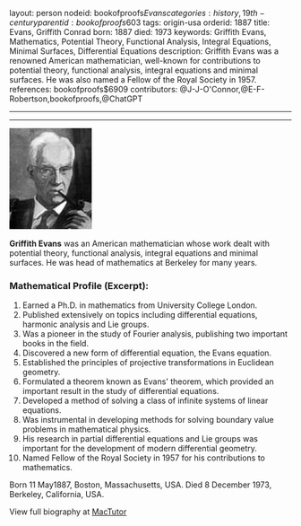 layout: person
nodeid: bookofproofs$Evans
categories: history,19th-century
parentid: bookofproofs$603
tags: origin-usa
orderid: 1887
title: Evans, Griffith Conrad
born: 1887
died: 1973
keywords: Griffith Evans, Mathematics, Potential Theory, Functional Analysis, Integral Equations, Minimal Surfaces, Differential Equations
description: Griffith Evans was a renowned American mathematician, well-known for contributions to potential theory, functional analysis, integral equations and minimal surfaces. He was also named a Fellow of the Royal Society in 1957.
references: bookofproofs$6909
contributors: @J-J-O'Connor,@E-F-Robertson,bookofproofs,@ChatGPT

---



---

![Evans.jpg](https://github.com/bookofproofs/bookofproofs.github.io/blob/main/_sources/_assets/images/portraits/Evans.jpg?raw=true)

**Griffith Evans** was an American mathematician whose work dealt with potential theory, functional analysis, integral equations and minimal surfaces. He was head of mathematics at Berkeley for many years.

### Mathematical Profile (Excerpt):
1. Earned a Ph.D. in mathematics from University College London.
2. Published extensively on topics including differential equations, harmonic analysis and Lie groups.
3. Was a pioneer in the study of Fourier analysis, publishing two important books in the field.
4. Discovered a new form of differential equation, the Evans equation.
5. Established the principles of projective transformations in Euclidean geometry.
6. Formulated a theorem known as Evans' theorem, which provided an important result in the study of differential equations.
7. Developed a method of solving a class of infinite systems of linear equations.
8. Was instrumental in developing methods for solving boundary value problems in mathematical physics.
9. His research in partial differential equations and Lie groups was important for the development of modern differential geometry.
10. Named Fellow of the Royal Society in 1957 for his contributions to mathematics.

Born 11 May1887, Boston, Massachusetts, USA. Died 8 December 1973, Berkeley, California, USA.

View full biography at [MacTutor](https://mathshistory.st-andrews.ac.uk/Biographies/Evans/)
